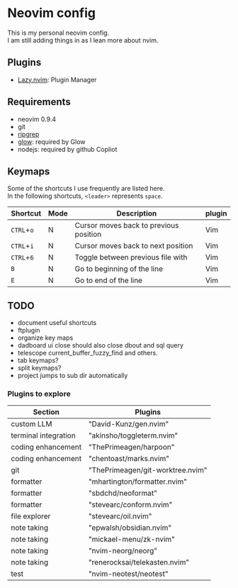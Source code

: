# Neovim config
This is my personal neovim config.<br>
I am still adding things in as I lean more about nvim.<br>

## Plugins
+ [Lazy.nvim](https://github.com/folke/lazy.nvim): Plugin Manager

## Requirements
+ neovim 0.9.4
+ git
+ [ripgrep](https://github.com/BurntSushi/ripgrep)
+ [glow](https://github.com/charmbracelet/glow): required by Glow
+ nodejs: required by github Copliot

## Keymaps
Some of the shortcuts I use frequently are listed here. <br>
In the following shortcuts, `<leader>` represents `space`.<br>

| Shortcut          | Mode     | Description                                                              | plugin                      |
|-------------------|----------|--------------------------------------------------------------------------|-----------------------------|
| `CTRL`+`o`        | N        | Cursor moves back to previous position                                   | Vim                         |
| `CTRL`+`i`        | N        | Cursor moves back to next position                                       | Vim                         |
| `CTRL`+`6`        | N        | Toggle between previous file with                                        | Vim                         |
| `B`               | N        | Go to beginning of the line                                              | Vim                         |
| `E`               | N        | Go to end of the line                                                    | Vim                         |


## TODO
- document useful shortcuts
- ftplugin
- organize key maps
- dadboard ui close should also close dbout and sql query
- telescope current_buffer_fuzzy_find and others.
- tab keymaps?
- split keymaps?
- project jumps to sub dir automatically

### Plugins to explore
| Section | Plugins |
|---------|---------|
| custom LLM | "David-Kunz/gen.nvim"|
| terminal integration | "akinsho/toggleterm.nvim"|
| coding enhancement  | "ThePrimeagen/harpoon" |
| coding enhancement | "chentoast/marks.nvim"|
| git | "ThePrimeagen/git-worktree.nvim"|
| formatter | "mhartington/formatter.nvim" |
| formatter | "sbdchd/neoformat" |
| formatter | "stevearc/conform.nvim" |
| file explorer | "stevearc/oil.nvim" |
| note taking | "epwalsh/obsidian.nvim" |
| note taking | "mickael-menu/zk-nvim" |
| note taking | "nvim-neorg/neorg" |
| note taking | "renerocksai/telekasten.nvim" |
| test | "nvim-neotest/neotest" |

